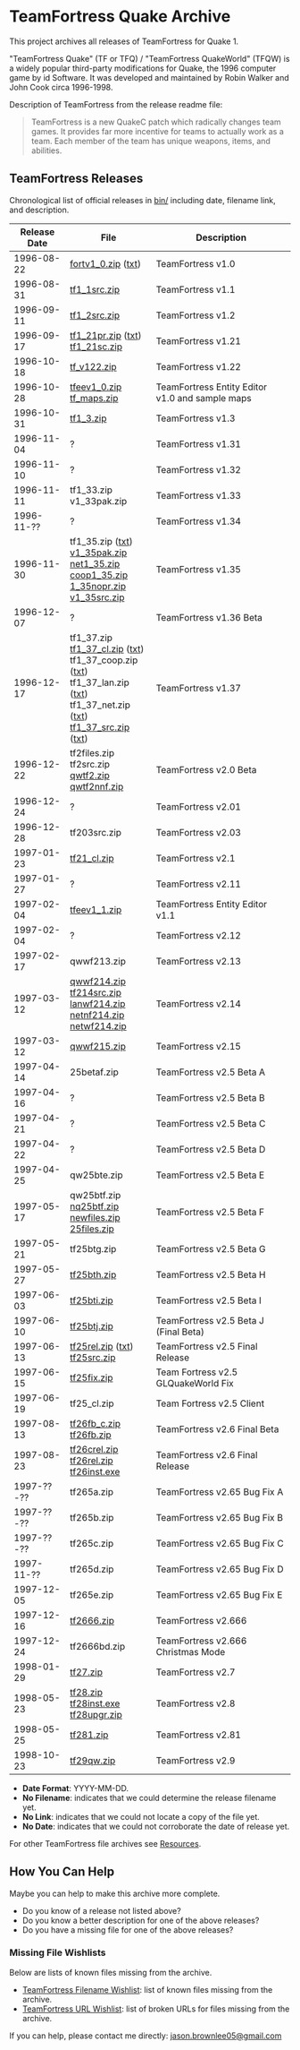# TeamFortress Quake Archive

This project archives all releases of TeamFortress for Quake 1.

"TeamFortress Quake" (TF or TFQ) / "TeamFortress QuakeWorld" (TFQW) is a widely popular third-party modifications for Quake, the 1996 computer game by id Software. It was developed and maintained by Robin Walker and John Cook circa 1996-1998.

Description of TeamFortress from the release readme file:

> TeamFortress is a new QuakeC patch which radically changes team games. It provides far more incentive for teams to actually work as a team. Each member of the team has unique weapons, items, and abilities.

## TeamFortress Releases

Chronological list of official releases in [bin/](bin/) including date, filename link, and description.

Release Date | File | Description
--- | --- | ---
1996-08-22 | [fortv1_0.zip](bin/fortv1_0.zip) ([txt](bin/fortv1_0.txt)) | TeamFortress v1.0
1996-08-31 | [tf1_1src.zip](bin/tf1_1src.zip) | TeamFortress v1.1
1996-09-11 | [tf1_2src.zip](bin/tf1_2src.zip) | TeamFortress v1.2
1996-09-17 | [tf1_21pr.zip](bin/tf1_21pr.zip) ([txt](bin/tf1_21pr.txt))<br>[tf1_21sc.zip](bin/tf1_21sc.zip) | TeamFortress v1.21
1996-10-18 | [tf_v122.zip](bin/tf_v122.zip) | TeamFortress v1.22
1996-10-28 | [tfeev1_0.zip](bin/tfeev1_0.zip)<br>[tf_maps.zip](bin/tf_maps.zip) | TeamFortress Entity Editor v1.0 and sample maps
1996-10-31 | [tf1_3.zip](bin/tf1_3.zip) | TeamFortress v1.3
1996-11-04 | ? | TeamFortress v1.31
1996-11-10 | ? | TeamFortress v1.32
1996-11-11 | tf1_33.zip<br>v1_33pak.zip | TeamFortress v1.33
1996-11-?? | ? | TeamFortress v1.34
1996-11-30 | tf1_35.zip ([txt](bin/tf1_35.txt))<br>[v1_35pak.zip](bin/v1_35pak.zip)<br>[net1_35.zip](bin/net1_35.zip)<br>[coop1_35.zip](bin/coop1_35.zip)<br>[1_35nopr.zip](bin/1_35nopr.zip)<br>[v1_35src.zip](bin/v1_35src.zip) | TeamFortress v1.35
1996-12-07 | ? | TeamFortress v1.36 Beta
1996-12-17 | tf1_37.zip<br>[tf1_37_cl.zip](bin/tf137cl.zip) ([txt](bin/tf1_37_cl.txt))<br>tf1_37_coop.zip ([txt](bin/tf1_37_coop.txt))<br>tf1_37_lan.zip ([txt](bin/tf1_37_lan.txt)) <br>tf1_37_net.zip ([txt](bin/tf1_37_net.txt))<br>[tf1_37_src.zip](bin/tf137src.zip) ([txt](bin/tf1_37_src.txt)) | TeamFortress v1.37
1996-12-22 | tf2files.zip<br>tf2src.zip<br>[qwtf2.zip](bin/qwtf2.zip)<br>[qwtf2nnf.zip](bin/qwtf2nnf.zip) | TeamFortress v2.0 Beta
1996-12-24 | ? | TeamFortress v2.01
1996-12-28 | tf203src.zip | TeamFortress v2.03
1997-01-23 | [tf21_cl.zip](bin/tf21_cl.zip) | TeamFortress v2.1
1997-01-27 | ? | TeamFortress v2.11
1997-02-04 | [tfeev1_1.zip](bin/tfeev1_1.zip) | TeamFortress Entity Editor v1.1
1997-02-04 | ? | TeamFortress v2.12
1997-02-17 | qwwf213.zip | TeamFortress v2.13
1997-03-12 | [qwwf214.zip](bin/qwwf214.zip)<br>[tf214src.zip](bin/tf214src.zip)<br>[lanwf214.zip](bin/lanwf214.zip)<br>[netnf214.zip](bin/netnf214.zip)<br>[netwf214.zip](bin/netwf214.zip) | TeamFortress v2.14
1997-03-12 | [qwwf215.zip](bin/qwwf215.zip) | TeamFortress v2.15
1997-04-14 | 25betaf.zip | TeamFortress v2.5 Beta A
1997-04-16 | ? | TeamFortress v2.5 Beta B
1997-04-21 | ? | TeamFortress v2.5 Beta C
1997-04-22 | ? | TeamFortress v2.5 Beta D
1997-04-25 | qw25bte.zip | TeamFortress v2.5 Beta E
1997-05-17 | qw25btf.zip<br>[nq25btf.zip](bin/nq25btf.zip)<br>[newfiles.zip](bin/newfiles.zip)<br>[25files.zip](bin/25files.zip) | TeamFortress v2.5 Beta F
1997-05-21 | tf25btg.zip | TeamFortress v2.5 Beta G
1997-05-27 | [tf25bth.zip](bin/tf25bth.zip) | TeamFortress v2.5 Beta H
1997-06-03 | [tf25bti.zip](bin/tf25bti.zip) | TeamFortress v2.5 Beta I
1997-06-10 | [tf25btj.zip](bin/tf25btj.zip) | TeamFortress v2.5 Beta J (Final Beta)
1997-06-13 | [tf25rel.zip](bin/tf25rel.zip) ([txt](bin/tf25rel.txt))<br>[tf25src.zip](bin/tf25src.zip) | TeamFortress v2.5 Final Release
1997-06-15 | [tf25fix.zip](bin/tf25fix.zip) | Team Fortress v2.5 GLQuakeWorld Fix
1997-06-19 | tf25_cl.zip | Team Fortress v2.5 Client
1997-08-13 | [tf26fb_c.zip](bin/tf26fb_c.zip)<br>[tf26fb.zip](bin/tf26fb.zip) | TeamFortress v2.6 Final Beta
1997-08-23 | [tf26crel.zip](bin/tf26crel.zip)<br>[tf26rel.zip](bin/tf26rel.zip)<br>[tf26inst.exe](bin/tf26inst.exe) | TeamFortress v2.6 Final Release
1997-??-?? | tf265a.zip | TeamFortress v2.65 Bug Fix A
1997-??-?? | tf265b.zip | TeamFortress v2.65 Bug Fix B
1997-??-?? | tf265c.zip | TeamFortress v2.65 Bug Fix C
1997-11-?? | tf265d.zip | TeamFortress v2.65 Bug Fix D
1997-12-05 | tf265e.zip | TeamFortress v2.65 Bug Fix E
1997-12-16 | [tf2666.zip](bin/tf2666.zip) | TeamFortress v2.666
1997-12-24 | tf2666bd.zip | TeamFortress v2.666 Christmas Mode
1998-01-29 | [tf27.zip](bin/tf27.zip) | TeamFortress v2.7
1998-05-23 | [tf28.zip](bin/tf28.zip)<br>[tf28inst.exe](bin/tf28inst.exe)<br>[tf28upgr.zip](bin/tf28upgr.zip) | TeamFortress v2.8
1998-05-25 | [tf281.zip](bin/tf281.zip) | TeamFortress v2.81
1998-10-23 | [tf29qw.zip](bin/tf29qw.zip) | TeamFortress v2.9

* **Date Format**: YYYY-MM-DD.
* **No Filename**: indicates that we could determine the release filename yet.
* **No Link**: indicates that we could not locate a copy of the file yet.
* **No Date**: indicates that we could not corroborate the date of release yet.

For other TeamFortress file archives see [Resources](research/resources.md).

## How You Can Help

Maybe you can help to make this archive more complete.

* Do you know of a release not listed above?
* Do you know a better description for one of the above releases?
* Do you have a missing file for one of the above releases?

### Missing File Wishlists

Below are lists of known files missing from the archive.

* [TeamFortress Filename Wishlist](research/wishlist.txt): list of known files missing from the archive.
* [TeamFortress URL Wishlist](research/wishlist_urls.txt): list of broken URLs for files missing from the archive.

If you can help, please contact me directly: jason.brownlee05@gmail.com

